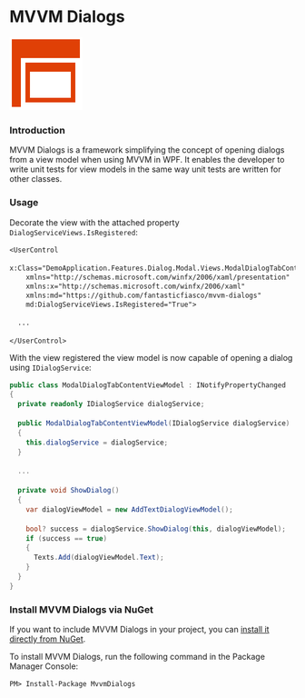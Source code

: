 # MVVM Dialogs

![MVVM Dialogs logo](design/Icon_128x128.png)

### Introduction

MVVM Dialogs is a framework simplifying the concept of opening dialogs from a view model when using MVVM in WPF. It enables the developer to write unit tests for view models in the same way unit tests are written for other classes.

### Usage

Decorate the view with the attached property `DialogServiceViews.IsRegistered`:

```xaml
<UserControl
    x:Class="DemoApplication.Features.Dialog.Modal.Views.ModalDialogTabContent"
    xmlns="http://schemas.microsoft.com/winfx/2006/xaml/presentation"
    xmlns:x="http://schemas.microsoft.com/winfx/2006/xaml"
    xmlns:md="https://github.com/fantasticfiasco/mvvm-dialogs"
    md:DialogServiceViews.IsRegistered="True">

  ...
  
</UserControl>
```

With the view registered the view model is now capable of opening a dialog using `IDialogService`:

```C#
public class ModalDialogTabContentViewModel : INotifyPropertyChanged
{
  private readonly IDialogService dialogService;

  public ModalDialogTabContentViewModel(IDialogService dialogService)
  {
    this.dialogService = dialogService;
  }

  ...

  private void ShowDialog()
  {
    var dialogViewModel = new AddTextDialogViewModel();

    bool? success = dialogService.ShowDialog(this, dialogViewModel);
    if (success == true)
    {
      Texts.Add(dialogViewModel.Text);
    }
  }
}
```

### Install MVVM Dialogs via NuGet

If you want to include MVVM Dialogs in your project, you can [install it directly from NuGet](https://www.nuget.org/packages/MvvmDialogs/).

To install MVVM Dialogs, run the following command in the Package Manager Console:

```
PM> Install-Package MvvmDialogs
```